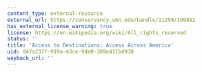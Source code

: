 ```yaml
---
content_type: external-resource
external_url: https://conservancy.umn.edu/handle/11299/199892
has_external_license_warning: true
license: https://en.wikipedia.org/wiki/All_rights_reserved
status: ''
title: 'Access to Destinations: Access Across America'
uid: d47a237f-919a-43ce-9de0-389e411bd938
wayback_url: ''
---
```

